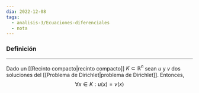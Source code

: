 ```yaml
---
dia: 2022-12-08
tags:
  - analisis-3/Ecuaciones-diferenciales
  - nota
---
```

### Definición
---
Dado un [[Recinto compacto|recinto compacto]] $K \subset \mathbb R^n$ sean $u$ y $v$ dos soluciones del [[Problema de Dirichlet|problema de Dirichlet]]. Entonces, $$ \forall x \in K : u(x) = v(x) $$